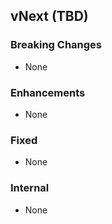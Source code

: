 ## vNext (TBD)

### Breaking Changes
* None

### Enhancements
* None

### Fixed
* None

### Internal
* None
